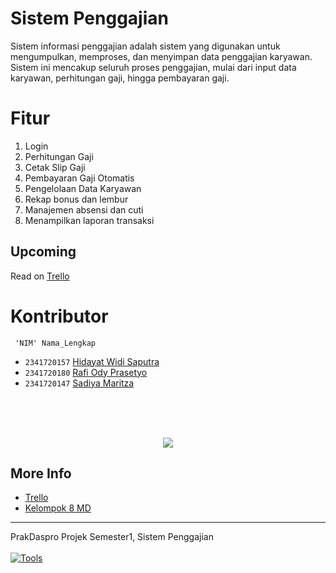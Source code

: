 # Sistem Penggajian
Sistem informasi penggajian adalah sistem yang digunakan untuk mengumpulkan, memproses, dan menyimpan data penggajian karyawan. Sistem ini mencakup seluruh proses penggajian, mulai dari input data karyawan, perhitungan gaji, hingga pembayaran gaji.

# Fitur
1. Login
1. Perhitungan Gaji
1. Cetak Slip Gaji
1. Pembayaran Gaji Otomatis
1. Pengelolaan Data Karyawan
1. Rekap bonus dan lembur
1. Manajemen absensi dan cuti
1. Menampilkan laporan transaksi

## Upcoming
Read on [Trello](https://trello.com/b/MzOBfiwW/projek-prodas)

# Kontributor
````
 'NIM' Nama_Lengkap
````

- `2341720157` [Hidayat Widi Saputra](https://github.com/Raruu)
- `2341720180` [Rafi Ody Prasetyo](https://github.com/rafiody16)
- `2341720147` [Sadiya Maritza](https://github.com/Sadiya8924)
<br/>
<br/>
<br/>

<p align="center">
<img src="https://contrib.rocks/image?repo=Raruu/PrakDaspro-Sistem-Penggajian" />
</p>


## More Info

- <a href="https://trello.com/b/MzOBfiwW/projek-prodas" target="_blank">Trello</a>
- [Kelompok 8 MD](Kelompok8.md)
---

PrakDaspro Projek Semester1, Sistem Penggajian\
<br>
[![Tools](https://skillicons.dev/icons?i=java,vscode,git)](https://skillicons.dev)

